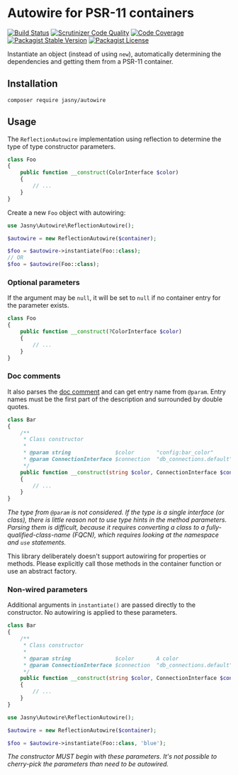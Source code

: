 Autowire for PSR-11 containers
===

[![Build Status](https://travis-ci.org/jasny/autowire.svg?branch=master)](https://travis-ci.org/jasny/autowire)
[![Scrutinizer Code Quality](https://scrutinizer-ci.com/g/jasny/autowire/badges/quality-score.png?b=master)](https://scrutinizer-ci.com/g/jasny/autowire/?branch=master)
[![Code Coverage](https://scrutinizer-ci.com/g/jasny/autowire/badges/coverage.png?b=master)](https://scrutinizer-ci.com/g/jasny/autowire/?branch=master)
[![Packagist Stable Version](https://img.shields.io/packagist/v/jasny/autowire.svg)](https://packagist.org/packages/jasny/autowire)
[![Packagist License](https://img.shields.io/packagist/l/jasny/autowire.svg)](https://packagist.org/packages/jasny/autowire)

Instantiate an object (instead of using `new`), automatically determining the dependencies and getting them from a
PSR-11 container.

Installation
---

    composer require jasny/autowire

Usage
---

The `ReflectionAutowire` implementation using reflection to determine the type of type constructor parameters.


```php
class Foo
{
    public function __construct(ColorInterface $color)
    {
        // ...
    }
}
```

Create a new `Foo` object with autowiring:

```php
use Jasny\Autowire\ReflectionAutowire();

$autowire = new ReflectionAutowire($container);

$foo = $autowire->instantiate(Foo::class);
// OR
$foo = $autowire(Foo::class);
```

### Optional parameters

If the argument may be `null`, it will be set to `null` if no container entry for the parameter exists.

```php
class Foo
{
    public function __construct(?ColorInterface $color)
    {
        // ...
    }
}
```

### Doc comments

It also parses the [doc comment](http://php.net/reflectionclass.getdoccomment) and can get entry name
from `@param`. Entry names must be the first part of the description and surrounded by double quotes.

```php
class Bar
{
    /**
     * Class constructor
     *
     * @param string              $color       "config:bar_color"
     * @param ConnectionInterface $connection  "db_connections.default"
     */
    public function __construct(string $color, ConnectionInterface $connection)
    {
        // ...
    }
}
```

_The type from `@param` is not considered. If the type is a single interface (or class), there is little reason not to
use type hints in the method parameters. Parsing them is difficult, because it requires converting a class to a
fully-qualified-class-name (FQCN), which requires looking at the namespace and `use` statements._

This library deliberately doesn't support autowiring for properties or methods. Please explicitly call those methods in
the container function or use an abstract factory.

### Non-wired parameters

Additional arguments in `instantiate()` are passed directly to the constructor. No autowiring is applied to these
parameters.  

```php
class Bar
{
    /**
     * Class constructor
     *
     * @param string              $color       A color
     * @param ConnectionInterface $connection  "db_connections.default"
     */
    public function __construct(string $color, ConnectionInterface $connection)
    {
        // ...
    }
}
```

```php
use Jasny\Autowire\ReflectionAutowire();

$autowire = new ReflectionAutowire($container);

$foo = $autowire->instantiate(Foo::class, 'blue');
```

_The constructor MUST begin with these parameters. It's not possible to cherry-pick the parameters than need to be
autowired._
